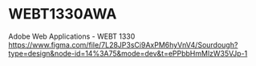 # WEBT1330AWA
Adobe Web Applications - WEBT 1330
<https://www.figma.com/file/7L28JP3sCi9AxPM6hyVnV4/Sourdough?type=design&node-id=14%3A75&mode=dev&t=ePPbbHmMlzW35VJp-1>